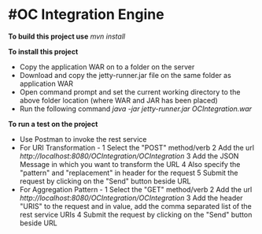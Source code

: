 #OC Integration Engine
=========================

**To build this project use**
_mvn install_

**To install this project** 
* Copy the application WAR on to a folder on the server
* Download and copy the jetty-runner.jar file on the same folder as application WAR
* Open command prompt and set the current working directory to the above folder location (where WAR and JAR has been placed)
* Run the following command
_java -jar jetty-runner.jar OCIntegration.war_

**To run a test on the project**
* Use Postman to invoke the rest service
* For URI Transformation - 
	1 Select the "POST" method/verb
	2 Add the url _http://localhost:8080/OCIntegration/OCIntegration_
	3 Add the JSON Message in which you want to transform the URL
	4 Also specify the "pattern" and "replacement" in header for the request
	5 Submit the request by clicking on the "Send" button beside URL
* For Aggregation Pattern - 
	1 Select the "GET" method/verb
	2 Add the url _http://localhost:8080/OCIntegration/OCIntegration_
	3 Add the header "URIS" to the request and in value, add the comma separated list of the rest service URIs
	4 Submit the request by clicking on the "Send" button beside URL